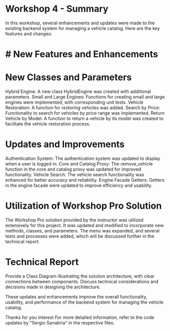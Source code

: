 # Workshop 4 - Summary

In this workshop, several enhancements and updates were made to the existing backend system for managing a vehicle catalog. Here are the key features and changes:

# # New Features and Enhancements
# New Classes and Parameters
Hybrid Engine: A new class HybridEngine was created with additional parameters.
Small and Large Engines: Functions for creating small and large engines were implemented, with corresponding unit tests.
Vehicle Restoration: A function for restoring vehicles was added.
Search by Price: Functionality to search for vehicles by price range was implemented.
Return Vehicle by Model: A function to return a vehicle by its model was created to facilitate the vehicle restoration process.
# Updates and Improvements
Authentication System: The authentication system was updated to display when a user is logged in.
Core and Catalog Proxy: The remove_vehicle function in the core and catalog proxy was updated for improved functionality.
Vehicle Search: The vehicle search functionality was enhanced for better accuracy and reliability.
Engine Facade Getters: Getters in the engine facade were updated to improve efficiency and usability.
# Utilization of Workshop Pro Solution
The Workshop Pro solution provided by the instructor was utilized extensively for this project. It was updated and modified to incorporate new methods, classes, and parameters. The menu was expanded, and several tests and processes were added, which will be discussed further in the technical report.
# Technical Report
Provide a Class Diagram illustrating the solution architecture, with clear connections between components.
Discuss technical considerations and decisions made in designing the architecture.

These updates and enhancements improve the overall functionality, usability, and performance of the backend system for managing the vehicle catalog.

Thanks for you interest
For more detailed information, refer to the code updates by "Sergio Sanabria" in the respective files.